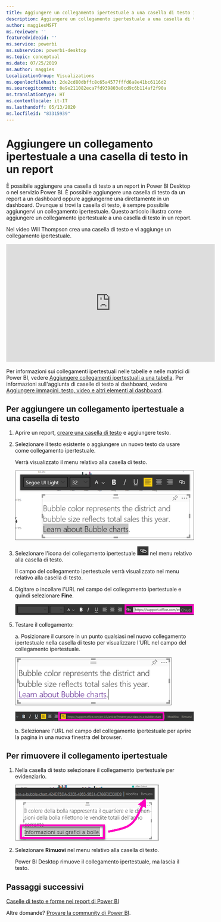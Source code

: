 ```yaml
---
title: Aggiungere un collegamento ipertestuale a una casella di testo in un report
description: Aggiungere un collegamento ipertestuale a una casella di testo in Power BI Desktop e nel servizio Power BI
author: maggiesMSFT
ms.reviewer: ''
featuredvideoid: ''
ms.service: powerbi
ms.subservice: powerbi-desktop
ms.topic: conceptual
ms.date: 07/25/2019
ms.author: maggies
LocalizationGroup: Visualizations
ms.openlocfilehash: 2de2cd80dbffc8c65a4577fffd6a8e41bc6116d2
ms.sourcegitcommit: 0e9e211082eca7fd939803e0cd9c6b114af2f90a
ms.translationtype: HT
ms.contentlocale: it-IT
ms.lasthandoff: 05/13/2020
ms.locfileid: "83315939"
---
```

# <a name="add-a-hyperlink-to-a-text-box-in-a-report"></a>Aggiungere un collegamento ipertestuale a una casella di testo in un report
È possibile aggiungere una casella di testo a un report in Power BI Desktop o nel servizio Power BI. È possibile aggiungere una casella di testo da un report a un dashboard oppure aggiungerne una direttamente in un dashboard. Ovunque si trovi la casella di testo, è sempre possibile aggiungervi un collegamento ipertestuale. Questo articolo illustra come aggiungere un collegamento ipertestuale a una casella di testo in un report. 


Nel video Will Thompson crea una casella di testo e vi aggiunge un collegamento ipertestuale. 

<iframe width="560" height="315" src="https://www.youtube.com/embed/_3q6VEBhGew#t=0m55s" frameborder="0" allowfullscreen></iframe>

Per informazioni sui collegamenti ipertestuali nelle tabelle e nelle matrici di Power BI, vedere [Aggiungere collegamenti ipertestuali a una tabella](power-bi-hyperlinks-in-tables.md). Per informazioni sull'aggiunta di caselle di testo al dashboard, vedere [Aggiungere immagini, testo, video e altri elementi al dashboard](service-dashboard-add-widget.md). 

## <a name="to-add-a-hyperlink-to-a-text-box"></a>Per aggiungere un collegamento ipertestuale a una casella di testo
1. Aprire un report, [creare una casella di testo](power-bi-reports-add-text-and-shapes.md) e aggiungere testo. 
2. Selezionare il testo esistente o aggiungere un nuovo testo da usare come collegamento ipertestuale. 

   Verrà visualizzato il menu relativo alla casella di testo.
   
   ![Selezionare il testo nella casella di testo](media/service-add-hyperlink-to-text-box/power-bi-hyperlink-new.png)
3. Selezionare l'icona del collegamento ipertestuale ![Icona di collegamento ipertestuale](media/service-add-hyperlink-to-text-box/power-bi-hyperlink-icon.png) nel menu relativo alla casella di testo.

   Il campo del collegamento ipertestuale verrà visualizzato nel menu relativo alla casella di testo.

4. Digitare o incollare l'URL nel campo del collegamento ipertestuale e quindi selezionare **Fine**.
   
   ![Digitare o incollare l'URL nel campo Collegamento ipertestuale](media/service-add-hyperlink-to-text-box/power-bi-add-link.png)
5. Testare il collegamento:  

   a. Posizionare il cursore in un punto qualsiasi nel nuovo collegamento ipertestuale nella casella di testo per visualizzare l'URL nel campo del collegamento ipertestuale.  
     
      ![Collegamento ipertestuale nella casella di testo](media/service-add-hyperlink-to-text-box/power-bi-test-link.png)
   
      ![URL nel campo del collegamento ipertestuale](media/service-add-hyperlink-to-text-box/power-bi-hyperlink-edit.png)

   b. Selezionare l'URL nel campo del collegamento ipertestuale per aprire la pagina in una nuova finestra del browser.

## <a name="to-remove-the-hyperlink"></a>Per rimuovere il collegamento ipertestuale
1. Nella casella di testo selezionare il collegamento ipertestuale per evidenziarlo.
   
     ![Rimuovere il collegamento ipertestuale](media/service-add-hyperlink-to-text-box/power-bi-hyperlink-remove.png)
2. Selezionare **Rimuovi** nel menu relativo alla casella di testo. 

   Power BI Desktop rimuove il collegamento ipertestuale, ma lascia il testo.

## <a name="next-steps"></a>Passaggi successivi
[Caselle di testo e forme nei report di Power BI](power-bi-reports-add-text-and-shapes.md)

Altre domande? [Provare la community di Power BI](https://community.powerbi.com/).

